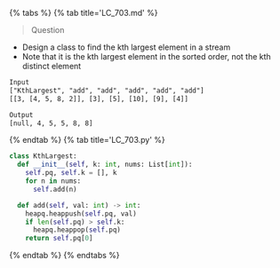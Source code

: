 {% tabs %}
{% tab title='LC_703.md' %}

> Question

* Design a class to find the kth largest element in a stream
* Note that it is the kth largest element in the sorted order, not the kth distinct element

```txt
Input
["KthLargest", "add", "add", "add", "add", "add"]
[[3, [4, 5, 8, 2]], [3], [5], [10], [9], [4]]

Output
[null, 4, 5, 5, 8, 8]
```

{% endtab %}
{% tab title='LC_703.py' %}

```py
class KthLargest:
  def __init__(self, k: int, nums: List[int]):
    self.pq, self.k = [], k
    for n in nums:
      self.add(n)

  def add(self, val: int) -> int:
    heapq.heappush(self.pq, val)
    if len(self.pq) > self.k:
      heapq.heappop(self.pq)
    return self.pq[0]
```

{% endtab %}
{% endtabs %}
